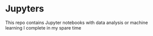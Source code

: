 # Jupyters
This repo contains Jupyter notebooks with data analysis or machine learning I complete in my spare time

